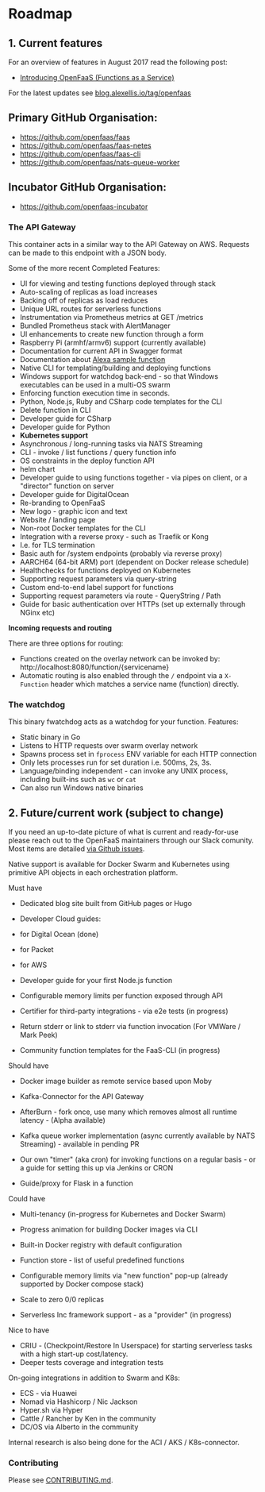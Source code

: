 # Roadmap

## 1. Current features

For an overview of features in August 2017 read the following post:

* [Introducing OpenFaaS (Functions as a Service)](https://blog.alexellis.io/introducing-functions-as-a-service/)

For the latest updates see [blog.alexellis.io/tag/openfaas](https://blog.alexellis.io/tag/openfaas/)

## Primary GitHub Organisation:

* https://github.com/openfaas/faas
* https://github.com/openfaas/faas-netes
* https://github.com/openfaas/faas-cli
* https://github.com/openfaas/nats-queue-worker

## Incubator GitHub Organisation:

* https://github.com/openfaas-incubator

### The API Gateway

This container acts in a similar way to the API Gateway on AWS. Requests can be made to this endpoint with a JSON body.

Some of the more recent Completed Features:

* UI for viewing and testing functions deployed through stack
* Auto-scaling of replicas as load increases
* Backing off of replicas as load reduces
* Unique URL routes for serverless functions
* Instrumentation via Prometheus metrics at GET /metrics
* Bundled Prometheus stack with AlertManager
* UI enhancements to create new function through a form
* Raspberry Pi (armhf/armv6) support (currently available)
* Documentation for current API in Swagger format
* Documentation about [Alexa sample function](https://blog.alexellis.io/serverless-alexa-skill-mobymingle/)
* Native CLI for templating/building and deploying functions
* Windows support for watchdog back-end - so that Windows executables can be used in a multi-OS swarm
* Enforcing function execution time in seconds.
* Python, Node.js, Ruby and CSharp code templates for the CLI
* Delete function in CLI
* Developer guide for CSharp
* Developer guide for Python
* **Kubernetes support**
* Asynchronous / long-running tasks via NATS Streaming
* CLI - invoke / list functions / query function info
* OS constraints in the deploy function API
* helm chart
* Developer guide to using functions together - via pipes on client, or a "director" function on server
* Developer guide for DigitalOcean
* Re-branding to OpenFaaS
 * New logo - graphic icon and text
 * Website / landing page
* Non-root Docker templates for the CLI
* Integration with a reverse proxy - such as Traefik or Kong
 * I.e. for TLS termination
 * Basic auth for /system endpoints (probably via reverse proxy)
* AARCH64 (64-bit ARM) port (dependent on Docker release schedule)
* Healthchecks for functions deployed on Kubernetes
* Supporting request parameters via query-string
* Custom end-to-end label support for functions
* Supporting request parameters via route - QueryString / Path
* Guide for basic authentication over HTTPs (set up externally through NGinx etc)

**Incoming requests and routing**

There are three options for routing:

* Functions created on the overlay network can be invoked by: http://localhost:8080/function/{servicename}
* Automatic routing is also enabled through the `/` endpoint via a `X-Function` header which matches a service name (function) directly.

### The watchdog

This binary fwatchdog acts as a watchdog for your function. Features:

* Static binary in Go
* Listens to HTTP requests over swarm overlay network
* Spawns process set in `fprocess` ENV variable for each HTTP connection
* Only lets processes run for set duration i.e. 500ms, 2s, 3s.
* Language/binding independent - can invoke any UNIX process, including built-ins such as `wc` or `cat`
* Can also run Windows native binaries

## 2. Future/current work (subject to change)

If you need an up-to-date picture of what is current and ready-for-use please reach out to the OpenFaaS maintainers through our Slack comunity. Most items are detailed [via Github issues](https://github.com/openfaas/faas/issues).

Native support is available for Docker Swarm and Kubernetes using primitive API objects in each orchestration platform.

Must have

* Dedicated blog site built from GitHub pages or Hugo
* Developer Cloud guides:
 * for Digital Ocean (done)
 * for Packet
 * for AWS
* Developer guide for your first Node.js function

* Configurable memory limits per function exposed through API
* Certifier for third-party integrations - via e2e tests (in progress) 
* Return stderr or link to stderr via function invocation (For VMWare / Mark Peek)
* Community function templates for the FaaS-CLI (in progress)

Should have

* Docker image builder as remote service based upon Moby
* Kafka-Connector for the API Gateway
* AfterBurn - fork once, use many which removes almost all runtime latency - (Alpha available)
* Kafka queue worker implementation (async currently available by NATS Streaming) - available in pending PR

* Our own "timer" (aka cron) for invoking functions on a regular basis - or a guide for setting this up via Jenkins or CRON
* Guide/proxy for Flask in a function


Could have

* Multi-tenancy (in-progress for Kubernetes and Docker Swarm)
* Progress animation for building Docker images via CLI
* Built-in Docker registry with default configuration

* Function store - list of useful predefined functions
* Configurable memory limits via "new function" pop-up (already supported by Docker compose stack)
* Scale to zero 0/0 replicas
* Serverless Inc framework support - as a "provider" (in progress)

Nice to have

* CRIU - (Checkpoint/Restore In Userspace) for starting serverless tasks with a high start-up cost/latency.
* Deeper tests coverage and integration tests

On-going integrations in addition to Swarm and K8s:

* ECS - via Huawei
* Nomad via Hashicorp / Nic Jackson
* Hyper.sh via Hyper
* Cattle / Rancher by Ken in the community
* DC/OS via Alberto in the community

Internal research is also being done for the ACI / AKS / K8s-connector.

### Contributing

Please see [CONTRIBUTING.md](https://github.com/openfaas/faas/blob/master/CONTRIBUTING.md).
